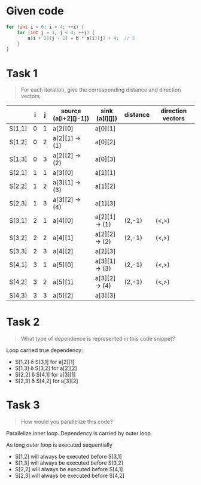 # Given code

```c
for (int i = 0; i < 4; ++i) {
    for (int j = 1; j < 4; ++j) {
        a[i + 2][j - 1] = b * a[i][j] + 4;  // S
    }
}
```

# Task 1

> For each iteration, give the corresponding distance and direction vectors

| | i | j | source (a[i+2][j-1]) | sink (a[i][j]) | distance | direction vectors |
|---|---|---|---|---|---|---|
| S[1,1] | 0 | 1 | a[2][0] | a[0][1] |  |  |
| S[1,2] | 0 | 2 | a[2][1] -> (1) | a[0][2] |  |  |
| S[1,3] | 0 | 3 | a[2][2] -> (2) | a[0][3] |  |  |
| S[2,1] | 1 | 1 | a[3][0] | a[1][1] |  |  |
| S[2,2] | 1 | 2 | a[3][1] -> (3) | a[1][2] |  |  |
| S[2,3] | 1 | 3 | a[3][2] -> (4) | a[1][3] |  |  |
| S[3,1] | 2 | 1 | a[4][0] | a[2][1] -> (1) | (2,-1) | (<,>) |
| S[3,2] | 2 | 2 | a[4][1] | a[2][2] -> (2) | (2,-1) | (<,>) |
| S[3,3] | 2 | 3 | a[4][2] | a[2][3] |  |  |
| S[4,1] | 3 | 1 | a[5][0] | a[3][1] -> (3) | (2,-1) | (<,>) |
| S[4,2] | 3 | 2 | a[5][1] | a[3][2] -> (4) | (2,-1) | (<,>) |
| S[4,3] | 3 | 3 | a[5][2] | a[3][3] |  |  |


# Task 2

> What type of dependence is represented in this code snippet?

Loop carried true dependency:

- S[1,2] &delta; S[3,1] for a[2][1]
- S[1,3] &delta; S[3,2] for a[2][2]
- S[2,2] &delta; S[4,1] for a[3][1]
- S[2,3] &delta; S[4,2] for a[3][2]

# Task 3

> How would you parallelize this code?

Parallelize inner loop. Dependency is carried by outer loop.

As long outer loop is executed sequentially

- S[1,2] will always be executed before S[3,1]
- S[1,3] will always be executed before S[3,2]
- S[2,2] will always be executed before S[4,1]
- S[2,3] will always be executed before S[4,2]

